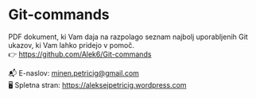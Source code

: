 # Git-commands

PDF dokument, ki Vam daja na razpolago seznam najbolj uporabljenih Git ukazov, ki Vam lahko pridejo v pomoč.<br/>
👉 https://github.com/Alek6/Git-commands

📬 E-naslov: minen.petricig@gmail.com<br/>
🖥️ Spletna stran: https://aleksejpetricig.wordpress.com
